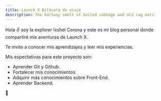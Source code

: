 ```yaml
---
title: Launch X Bitácora de viaje
description: The hallway smelt of boiled cabbage and old rag mats.
---
```


Hola ✌️  soy la explorer Ixshel Corona y este es mi blog personal donde compartiré mis aventuras de Launch X.

Te invito a conocer mis aprendizajes y leer mis experiencias.


Mis espectativas para este proyecto son:

- Aprender Git y Github.
- Fortalecer mis conocimientos.
- Adquirir más conocimientos sobre Front-End.
- Aprender Backend.


🚀
